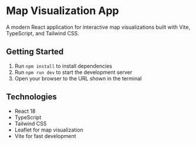 # Map Visualization App

A modern React application for interactive map visualizations built with Vite, TypeScript, and Tailwind CSS.

## Getting Started

1. Run `npm install` to install dependencies
2. Run `npm run dev` to start the development server
3. Open your browser to the URL shown in the terminal

## Technologies

- React 18
- TypeScript
- Tailwind CSS
- Leaflet for map visualization
- Vite for fast development
